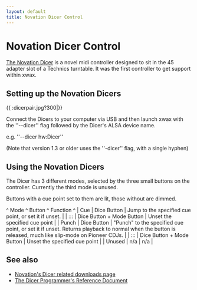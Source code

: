 ```yaml
---
layout: default
title: Novation Dicer Control
---
```

# Novation Dicer Control

[The Novation Dicer](http://global.novationmusic.com/digital-dj/dicer) is a novel midi controller designed to sit in the 45 adapter slot of a Technics turntable. It was the first controller to get support within xwax.



## Setting up the Novation Dicers

{{ :dicerpair.jpg?300|}}

Connect the Dicers to your computer via USB and then launch xwax with the ''--dicer'' flag followed by the Dicer's ALSA device name.

e.g. ''--dicer hw:Dicer''

(Note that version 1.3 or older uses the ''-dicer'' flag, with a single hyphen)

## Using the Novation Dicers



The Dicer has 3 different modes, selected by the three small buttons on the controller. Currently the third mode is unused.

Buttons with a cue point set to them are lit, those without are dimmed.

^  Mode  ^  Button  ^  Function  ^
| Cue | Dice Button | Jump to the specified cue point, or set it if unset. |
| ::: | Dice Button + Mode Button | Unset the specified cue point |
| Punch | Dice Button | "Punch" to the specified cue point, or set it if unset. Returns playback to normal when the button is released, much like slip-mode on Pioneer CDJs. |
| ::: | Dice Button + Mode Button | Unset the specified cue point |
| Unused |  n/a  |  n/a  |


## See also

  * [ Novation's Dicer related downloads page](http://us.novationmusic.com/support/product-downloads?product=Dicer)
  * [ The Dicer Programmer's Reference Document](http://d19ulaff0trnck.cloudfront.net/sites/default/files/downloads/4079/dicer-programmers-reference2.pdf)

